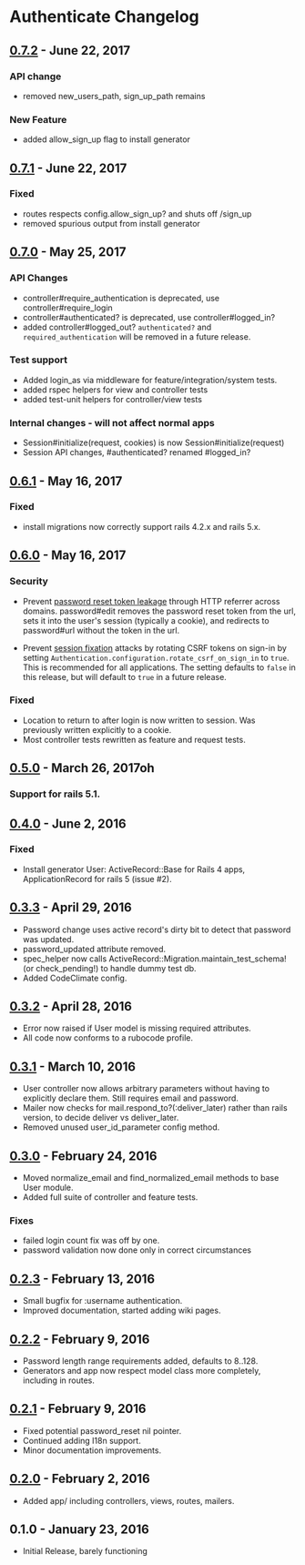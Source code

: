 # Authenticate Changelog


## [0.7.2] - June 22, 2017

### API change
- removed new_users_path, sign_up_path remains

### New Feature
- added allow_sign_up flag to install generator 

[0.7.2]: https://github.com/tomichj/authenticate/compare/v0.7.1...v0.7.2


## [0.7.1] - June 22, 2017

### Fixed
- routes respects config.allow_sign_up? and shuts off /sign_up
- removed spurious output from install generator

[0.7.1]: https://github.com/tomichj/authenticate/compare/v0.7.0...v0.7.1


## [0.7.0] - May 25, 2017

### API Changes
- controller#require_authentication is deprecated, use controller#require_login
- controller#authenticated? is deprecated, use controller#logged_in? 
- added controller#logged_out?
 `authenticated?` and `required_authentication` will be removed in a future release.

### Test support
- Added login_as via middleware for feature/integration/system tests.
- added rspec helpers for view and controller tests
- added test-unit helpers for controller/view tests

### Internal changes - will not affect normal apps
- Session#initialize(request, cookies) is now Session#initialize(request)
- Session API changes, #authenticated? renamed #logged_in?

[0.7.0]: https://github.com/tomichj/authenticate/compare/v0.6.1...v0.7.0


## [0.6.1] - May 16, 2017

### Fixed
- install migrations now correctly support rails 4.2.x and rails 5.x.

[0.6.1]: https://github.com/tomichj/authenticate/compare/v0.6.0...v0.6.1



## [0.6.0] - May 16, 2017

### Security
- Prevent [password reset token leakage] through HTTP referrer across domains. password#edit removes the password 
  reset token from the url, sets it into the user's session (typically a cookie), and redirects to password#url 
  without the token in the url.

- Prevent [session fixation] attacks by rotating CSRF tokens on sign-in by setting
  `Authentication.configuration.rotate_csrf_on_sign_in` to `true`. This is recommended for
  all applications. The setting defaults to `false` in this release, but will default to `true`
  in a future release.

### Fixed
- Location to return to after login is now written to session. Was previously written explicitly to a cookie.
- Most controller tests rewritten as feature and request tests.

[password reset token leakage]: https://security.stackexchange.com/questions/69074/how-to-implement-password-reset-functionality-without-becoming-susceptible-to-cr
[session fixation]: http://guides.rubyonrails.org/security.html#session-fixation
[0.6.0]: https://github.com/tomichj/authenticate/compare/v0.5.0...v0.6.0



## [0.5.0] - March 26, 2017oh

### Support for rails 5.1.

[0.5.0]: https://github.com/tomichj/authenticate/compare/v0.4.0...v0.5.0



## [0.4.0] - June 2, 2016

### Fixed
- Install generator User:  ActiveRecord::Base for Rails 4 apps, ApplicationRecord for rails 5 (issue #2).

[0.4.0]: https://github.com/tomichj/authenticate/compare/v0.3.3...v0.4.0



## [0.3.3] - April 29, 2016

- Password change uses active record's dirty bit to detect that password was updated. 
- password_updated attribute removed.
- spec_helper now calls ActiveRecord::Migration.maintain_test_schema! (or check_pending!) to handle dummy test db.
- Added CodeClimate config.

[0.3.3]: https://github.com/tomichj/authenticate/compare/v0.3.2...v0.3.3



## [0.3.2] - April 28, 2016

- Error now raised if User model is missing required attributes.
- All code now conforms to a rubocode profile.

[0.3.2]: https://github.com/tomichj/authenticate/compare/v0.3.1...v0.3.2



## [0.3.1] - March 10, 2016

- User controller now allows arbitrary parameters without having to explicitly declare
  them. Still requires email and password.
- Mailer now checks for mail.respond_to?(:deliver_later) rather than rails version, to decide deliver vs deliver_later.
- Removed unused user_id_parameter config method.

[0.3.1]: https://github.com/tomichj/authenticate/compare/v0.3.0...v0.3.1



## [0.3.0] - February 24, 2016

- Moved normalize_email and find_normalized_email methods to base User module.
- Added full suite of controller and feature tests.

### Fixes
- failed login count fix was off by one.
- password validation now done only in correct circumstances

[0.3.0]: https://github.com/tomichj/authenticate/compare/v0.2.2...v0.3.0



## [0.2.3] - February 13, 2016

- Small bugfix for :username authentication.
- Improved documentation, started adding wiki pages.

[0.2.3]: https://github.com/tomichj/authenticate/compare/v0.2.2...v0.2.3



## [0.2.2] - February 9, 2016

- Password length range requirements added, defaults to 8..128.
- Generators and app now respect model class more completely, including in routes.

[0.2.2]: https://github.com/tomichj/authenticate/compare/v0.2.1...v0.2.2



## [0.2.1] - February 9, 2016

- Fixed potential password_reset nil pointer.
- Continued adding I18n support.
- Minor documentation improvements.

[0.2.1]: https://github.com/tomichj/authenticate/compare/v0.2.0...v0.2.1



## [0.2.0] - February 2, 2016

- Added app/ including controllers, views, routes, mailers.

[0.2.0]: https://github.com/tomichj/authenticate/compare/v0.1.0...v0.2.0



## 0.1.0 - January 23, 2016

- Initial Release, barely functioning

